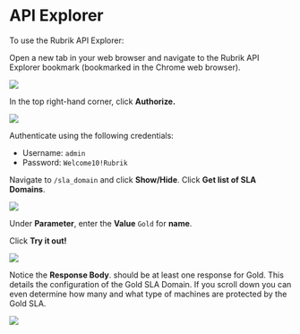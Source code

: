 # API Explorer

To use the Rubrik API Explorer:

Open a new tab in your web browser and navigate to the Rubrik API Explorer bookmark \(bookmarked in the Chrome web browser\).

![](https://lh6.googleusercontent.com/zRWnqho163c29Qrui5nFqPH1E7VMuaevlESLE-GlToGaqHqHDUJiOIr7Ue-Cdd9k8B9d1ixGupmClG65Wi24HVeRa5FmL_ZDpblQkebPsye8XFPMJtR7OoiJRFRfC6ZWhu1evy_I)

In the top right-hand corner, click **Authorize.**

![](https://lh4.googleusercontent.com/ZxfKeuaic9j89sPfJFwmPrHu3YqVFnzZ9lkBWMwbgGb-DBQ35clnZzzt1_unAOhya3fiH5y52IhynwurfC33Ky4B4JeabCOAdz4L71YJPbve-YqDeKh4F4l_r37baqtwyg-jBYI2)

Authenticate using the following credentials:

* Username: `admin`
* Password: `Welcome10!Rubrik`

Navigate to `/sla_domain` and click **Show/Hide**. Click **Get list of SLA Domains**.

![](https://lh4.googleusercontent.com/MNFMGqYSYQSKRF4SNBbvVyo9l6snXHfDx3snfFRyRrEVYAMhK11gIZdt2GezYwLIO-Iq-otYNGoiM7ZjEnl8mgXNL0JGS0-3v83MV8hLi9lNuKI-pokw9FBq2gn_kL0le3XZRLSg)

Under **Parameter**, enter the **Value** `Gold` for **name**.

Click **Try it out!**

![](https://lh3.googleusercontent.com/J2he6_nPK9oXcBzROZjr878u644XcIAyZvH7T39ZMMOGd5upkaThhgy9ZSJISfIQRosazBPE5DznCRnKQSZq4TJNs4ATOsGZZuRlw2HAxy-87vivYaTeh4tWSob46dY09k7CRsdw)

Notice the **Response Body**. should be at least one response for Gold. This details the configuration of the Gold SLA Domain. If you scroll down you can even determine how many and what type of machines are protected by the Gold SLA.

![](https://lh6.googleusercontent.com/gguoqMg5wnFT7GlPFDZc8LusZcsC2um_hwup-tON9emATXpIreuBfD7SM8XKnqNSYuSfSJq-fU282H5HvSujk7Vmazi4ODRfNABnMRBRdfcyOZR6CuebRTrnbBVJNcpaqI1LQcPa)

